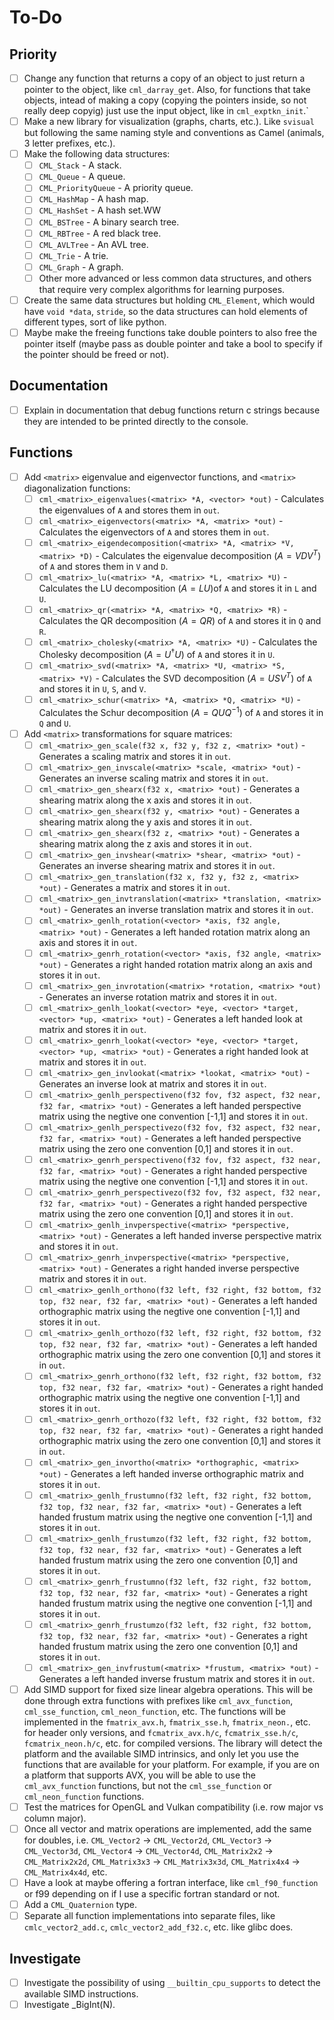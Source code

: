 # To-Do

## Priority

- [ ] Change any function that returns a copy of an object to just return a pointer to the object, like `cml_darray_get`. Also, for functions that take objects, intead of making a copy (copying the pointers inside, so not really deep copyig) just use the input object, like in `cml_exptkn_init`.`
- [ ] Make a new library for visualization (graphs, charts, etc.). Like `svisual` but following the same naming style and conventions as Camel (animals, 3 letter prefixes, etc.).
- [ ] Make the following data structures:
  - [ ] ```CML_Stack``` - A stack.
  - [ ] ```CML_Queue``` - A queue.
  - [ ] ```CML_PriorityQueue``` - A priority queue.
  - [ ] ```CML_HashMap``` - A hash map.
  - [ ] ```CML_HashSet``` - A hash set.WW
  - [ ] ```CML_BSTree``` - A binary search tree.
  - [ ] ```CML_RBTree``` - A red black tree.
  - [ ] ```CML_AVLTree``` - An AVL tree.
  - [ ] ```CML_Trie``` - A trie.
  - [ ] ```CML_Graph``` - A graph.
  - [ ] Other more advanced or less common data structures, and others that require very complex algorithms for learning purposes.
- [ ] Create the same data structures but holding `CML_Element`, which would have `void *data`, `stride`, so the data structures can hold elements of different types, sort of like python.
- [ ] Maybe make the freeing functions take double pointers to also free the pointer itself (maybe pass as double pointer and take a bool to specify if the pointer should be freed or not).

## Documentation

- [ ] Explain in documentation that debug functions return c strings because they are intended to be printed directly to the console.

## Functions

- [ ] Add ```<matrix>``` eigenvalue and eigenvector functions, and ```<matrix>``` diagonalization functions:
  - [ ] ```cml_<matrix>_eigenvalues(<matrix> *A, <vector> *out)``` - Calculates the eigenvalues of ```A``` and stores them in ```out```.
  - [ ] ```cml_<matrix>_eigenvectors(<matrix> *A, <matrix> *out)``` - Calculates the eigenvectors of ```A``` and stores them in ```out```.
  - [ ] ```cml_<matrix>_eigendecomposition(<matrix> *A, <matrix> *V, <matrix> *D)``` - Calculates the eigenvalue decomposition ($A = VDV^T$) of ```A``` and stores them in ```V``` and ```D```.
  - [ ] ```cml_<matrix>_lu(<matrix> *A, <matrix> *L, <matrix> *U)``` - Calculates the LU decomposition ($A = LU$)of ```A``` and stores it in ```L``` and ```U```.
  - [ ] ```cml_<matrix>_qr(<matrix> *A, <matrix> *Q, <matrix> *R)``` - Calculates the QR decomposition ($A = QR$) of ```A``` and stores it in ```Q``` and ```R```.
  - [ ] ```cml_<matrix>_cholesky(<matrix> *A, <matrix> *U)``` - Calculates the Cholesky decomposition ($A = U^\dag U$) of ```A``` and stores it in ```U```.
  - [ ] ```cml_<matrix>_svd(<matrix> *A, <matrix> *U, <matrix> *S, <matrix> *V)``` - Calculates the SVD decomposition ($A = USV^T$) of ```A``` and stores it in ```U```, ```S```, and ```V```.
  - [ ] ```cml_<matrix>_schur(<matrix> *A, <matrix> *Q, <matrix> *U)``` - Calculates the Schur decomposition ($A = QUQ^{-1}$) of ```A``` and stores it in ```Q``` and ```U```.
- [ ] Add ```<matrix>``` transformations for square matrices:
  - [ ] ```cml_<matrix>_gen_scale(f32 x, f32 y, f32 z, <matrix> *out)``` - Generates a scaling matrix and stores it in ```out```.
  - [ ] ```cml_<matrix>_gen_invscale(<matrix> *scale, <matrix> *out)``` - Generates an inverse scaling matrix and stores it in ```out```.
  - [ ] ```cml_<matrix>_gen_shearx(f32 x, <matrix> *out)``` - Generates a shearing matrix along the x axis and stores it in ```out```.
  - [ ] ```cml_<matrix>_gen_shearx(f32 y, <matrix> *out)``` - Generates a shearing matrix along the y axis and stores it in ```out```.
  - [ ] ```cml_<matrix>_gen_shearx(f32 z, <matrix> *out)``` - Generates a shearing matrix along the z axis and stores it in ```out```.
  - [ ] ```cml_<matrix>_gen_invshear(<matrix> *shear, <matrix> *out)``` - Generates an inverse shearing matrix and stores it in ```out```.
  - [ ] ```cml_<matrix>_gen_translation(f32 x, f32 y, f32 z, <matrix> *out)``` - Generates a matrix and stores it in ```out```.
  - [ ] ```cml_<matrix>_gen_invtranslation(<matrix> *translation, <matrix> *out)``` - Generates an inverse translation matrix and stores it in ```out```.
  - [ ] ```cml_<matrix>_genlh_rotation(<vector> *axis, f32 angle,  <matrix> *out)``` - Generates a left handed rotation matrix along an axis and stores it in ```out```.
  - [ ] ```cml_<matrix>_genrh_rotation(<vector> *axis, f32 angle, <matrix> *out)``` - Generates a right handed rotation matrix along an axis and stores it in ```out```.
  - [ ] ```cml_<matrix>_gen_invrotation(<matrix> *rotation, <matrix> *out)``` - Generates an inverse rotation matrix and stores it in ```out```.
  - [ ] ```cml_<matrix>_genlh_lookat(<vector> *eye, <vector> *target, <vector> *up, <matrix> *out)``` - Generates a left handed look at matrix and stores it in ```out```.
  - [ ] ```cml_<matrix>_genrh_lookat(<vector> *eye, <vector> *target, <vector> *up, <matrix> *out)``` - Generates a right handed look at matrix and stores it in ```out```.
  - [ ] ```cml_<matrix>_gen_invlookat(<matrix> *lookat, <matrix> *out)``` - Generates an inverse look at matrix and stores it in ```out```.
  - [ ] ```cml_<matrix>_genlh_perspectiveno(f32 fov, f32 aspect, f32 near, f32 far, <matrix> *out)``` - Generates a left handed perspective matrix using the negtive one convention [-1,1] and stores it in ```out```.
  - [ ] ```cml_<matrix>_genlh_perspectivezo(f32 fov, f32 aspect, f32 near, f32 far, <matrix> *out)``` - Generates a left handed perspective matrix using the zero one convention [0,1] and stores it in ```out```.
  - [ ] ```cml_<matrix>_genrh_perspectiveno(f32 fov, f32 aspect, f32 near, f32 far, <matrix> *out)``` - Generates a right handed perspective matrix using the negtive one convention [-1,1] and stores it in ```out```.
  - [ ] ```cml_<matrix>_genrh_perspectivezo(f32 fov, f32 aspect, f32 near, f32 far, <matrix> *out)``` - Generates a right handed perspective matrix using the zero one convention [0,1] and stores it in ```out```.
  - [ ] ```cml_<matrix>_genlh_invperspective(<matrix> *perspective, <matrix> *out)``` - Generates a left handed inverse perspective matrix and stores it in ```out```.
  - [ ] ```cml_<matrix>_genrh_invperspective(<matrix> *perspective, <matrix> *out)``` - Generates a right handed inverse perspective matrix and stores it in ```out```.
  - [ ] ```cml_<matrix>_genlh_orthono(f32 left, f32 right, f32 bottom, f32 top, f32 near, f32 far, <matrix> *out)``` - Generates a left handed orthographic matrix using the negtive one convention [-1,1] and stores it in ```out```.
  - [ ] ```cml_<matrix>_genlh_orthozo(f32 left, f32 right, f32 bottom, f32 top, f32 near, f32 far, <matrix> *out)``` - Generates a left handed orthographic matrix using the zero one convention [0,1] and stores it in ```out```.
  - [ ] ```cml_<matrix>_genrh_orthono(f32 left, f32 right, f32 bottom, f32 top, f32 near, f32 far, <matrix> *out)``` - Generates a right handed orthographic matrix using the negtive one convention [-1,1] and stores it in ```out```.
  - [ ] ```cml_<matrix>_genrh_orthozo(f32 left, f32 right, f32 bottom, f32 top, f32 near, f32 far, <matrix> *out)``` - Generates a right handed orthographic matrix using the zero one convention [0,1] and stores it in ```out```.
  - [ ] ```cml_<matrix>_gen_invortho(<matrix> *orthographic, <matrix> *out)``` - Generates a left handed inverse orthographic matrix and stores it in ```out```.
  - [ ] ```cml_<matrix>_genlh_frustumno(f32 left, f32 right, f32 bottom, f32 top, f32 near, f32 far, <matrix> *out)``` - Generates a left handed frustum matrix using the negtive one convention [-1,1] and stores it in ```out```.
  - [ ] ```cml_<matrix>_genlh_frustumzo(f32 left, f32 right, f32 bottom, f32 top, f32 near, f32 far, <matrix> *out)``` - Generates a left handed frustum matrix using the zero one convention [0,1] and stores it in ```out```.
  - [ ] ```cml_<matrix>_genrh_frustumno(f32 left, f32 right, f32 bottom, f32 top, f32 near, f32 far, <matrix> *out)``` - Generates a right handed frustum matrix using the negtive one convention [-1,1] and stores it in ```out```.
  - [ ] ```cml_<matrix>_genrh_frustumzo(f32 left, f32 right, f32 bottom, f32 top, f32 near, f32 far, <matrix> *out)``` - Generates a right handed frustum matrix using the zero one convention [0,1] and stores it in ```out```.
  - [ ] ```cml_<matrix>_gen_invfrustum(<matrix> *frustum, <matrix> *out)``` - Generates a left handed inverse frustum matrix and stores it in ```out```.
- [ ] Add SIMD support for fixed size linear algebra operations. This will be done through extra functions with prefixes like ```cml_avx_function```, ```cml_sse_function```, ```cml_neon_function```, etc. The functions will be implemented in the ```fmatrix_avx.h```, ```fmatrix_sse.h```, ```fmatrix_neon.```, etc. for header only versions, and ```fcmatrix_avx.h/c```, ```fcmatrix_sse.h/c```, ```fcmatrix_neon.h/c```, etc. for compiled versions. The library will detect the platform and the available SIMD intrinsics, and only let you use the functions that are available for your platform. For example, if you are on a platform that supports AVX, you will be able to use the ```cml_avx_function``` functions, but not the ```cml_sse_function``` or ```cml_neon_function``` functions.
- [ ] Test the matrices for OpenGL and Vulkan compatibility (i.e. row major vs column major).
- [ ] Once all vector and matrix operations are implemented, add the same for doubles, i.e. ```CML_Vector2``` -> ```CML_Vector2d```, ```CML_Vector3``` -> ```CML_Vector3d```, ```CML_Vector4``` -> ```CML_Vector4d```, ```CML_Matrix2x2``` -> ```CML_Matrix2x2d```, ```CML_Matrix3x3``` -> ```CML_Matrix3x3d```, ```CML_Matrix4x4``` -> ```CML_Matrix4x4d```, etc.
- [ ] Have a look at maybe offering a fortran interface, like ```cml_f90_function``` or f99 depending on if I use a specific fortran standard or not.
- [ ] Add a ```CML_Quaternion``` type.
- [ ] Separate all function implementations into separate files, like ```cmlc_vector2_add.c```, ```cmlc_vector2_add_f32.c```, etc. like glibc does.

## Investigate

- [ ] Investigate the possibility of using ```__builtin_cpu_supports``` to detect the available SIMD instructions.
- [ ] Investigate _BigInt(N).
